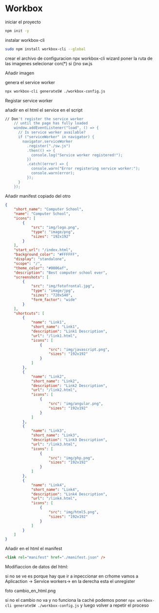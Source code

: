# Workbox

iniciar el proyecto
```bash
npm init -y 
```

instalar workbox-cli
```bash
sudo npm install workbox-cli --global 
```

crear el archivo de configuracion
npx workbox-cli wizard
  poner la ruta de las imagenes
  selecionar 
    con(*) si ()no 
    sw.js

Añadir imagen 


genera el service worker
```bash
npx workbox-cli generateSW ./workbox-config.js
```

Registar service worker

añadir en el html el service en el script
``` bash
// Don't register the service worker
    // until the page has fully loaded
    window.addEventListener("load", () => {
      // Is service worker available?
      if ("serviceWorker" in navigator) {
        navigator.serviceWorker
          .register("./sw.js")
          .then(() => {
            console.log("Service worker registered!");
          })
          .catch((error) => {
            console.warn("Error registering service worker:");
            console.warn(error);
          });
      }
    });
```


Añadir manifest copiado del otro 
``` json
{
    "short_name": "Computer School",
    "name": "Computer School",
    "icons": [
        {
            "src": "img/logo.png",
            "type": "image/png",
            "sizes": "192x192"
        }
    ],
    "start_url": "/index.html",
    "background_color": "#FFFFFF",
    "display": "standalone",
    "scope": "/",
    "theme_color": "#0006af",
    "description": "Best computer school ever",
    "screenshots": [
        {
            "src": "img/fotofrontal.jpg",
            "type": "image/jpg",
            "sizes": "720x540",
            "form_factor": "wide"
        }
    ],
    "shortcuts": [ 
        {
            "name": "Link1",
            "short_name": "Link1",
            "description": "Link1 Description",
            "url": "/link1.html",
            "icons": [
                {
                    "src": "img/javascript.png",
                    "sizes": "192x192"
                }
            ]
        },
        {
            "name": "Link2",
            "short_name": "Link2",
            "description": "Link2 Description",
            "url": "/link2.html",
            "icons": [
                {
                    "src": "img/angular.png",
                    "sizes": "192x192"
                }
            ]
        },
        {
            "name": "Link3",
            "short_name": "Link3",
            "description": "Link3 Description",
            "url": "/link3.html",
            "icons": [
                {
                    "src": "img/php.png",
                    "sizes": "192x192"
                }
            ]
        },
        {
            "name": "Link4",
            "short_name": "Link4",
            "description": "Link4 Description",
            "url": "/link4.html",
            "icons": [
                {
                    "src": "img/html5.png",
                    "sizes": "192x192"
                }
            ]
        }
    ]
}
```

Añadir en el html el manifest
``` html
<link rel="manifest" href="./manifest.json" />
```

Modifiaccion de datos del html: 

si no se ve es porque hay que 
ir a inpeccionar en crhome vamos a Aplicaction -> Service workers-> en la derecha esta el unregister


foto cambio_en_html.png

si no el cambio no va y no funciona la caché podemos poner 
```npx workbox-cli generateSW ./workbox-config.js```
y luego volver a repetir el proceso 
